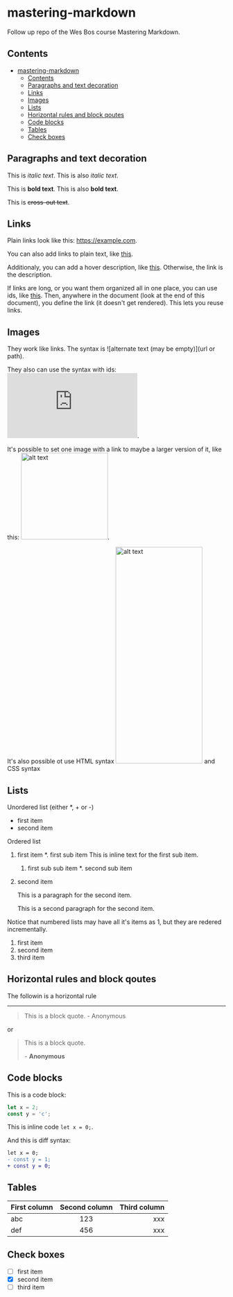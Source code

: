 # mastering-markdown

Follow up repo of the Wes Bos course Mastering Markdown.

## Contents

- [mastering-markdown](#mastering-markdown)
  - [Contents](#contents)
  - [Paragraphs and text decoration](#paragraphs-and-text-decoration)
  - [Links](#links)
  - [Images](#images)
  - [Lists](#lists)
  - [Horizontal rules and block qoutes](#horizontal-rules-and-block-qoutes)
  - [Code blocks](#code-blocks)
  - [Tables](#tables)
  - [Check boxes](#check-boxes)

## Paragraphs and text decoration

This is *italic text*. This is also _italic text_.

This is **bold text**. This is also __bold text__.

This is ~~cross-out text~~.

## Links

Plain links look like this: <https://example.com>.

You can also add links to plain text, like [this](https://example.com).

Additionaly, you can add a hover description, like [this](https://example.com "some description"). Otherwise, the link is the description.

If links are long, or you want them organized all in one place, you can use ids, like [this][1]. Then, anywhere in the document (look at the end of this document), you define the link (it doesn't get rendered). This lets you reuse links.

## Images

They work like links. The syntax is ![alternate text (may be empty)](url or path).

They also can use the syntax with ids: ![alt text][2].

It's possible to set one image with a link to maybe a larger version of it, like this: [![alt text](url)](https://example.com).

It's also possible ot use HTML syntax [<img src="url" width="500" height="500" alt="alt text">](url) and CSS syntax

<style>
    img {
        width: 200px;
    }
</style>

## Lists

Unordered list (either *, + or -)

* first item
* second item

Ordered list

1. first item
   *. first sub item
        This is inline text for the first sub item.
      1. first sub sub item
   *. second sub item
2. second item

    This is a paragraph for the second item.

    This is a second paragraph for the second item.

Notice that numbered lists may have all it's items as 1, but they are redered incrementally.

1. first item
1. second item
1. third item

## Horizontal rules and block qoutes

The followin is a horizontal rule
***

> This is a block quote. - Anonymous

or

> This is a block quote.
>  
> \- **Anonymous**

## Code blocks

This is a code block:

```javascript
let x = 2;
const y = 'c';
```

This is inline code `let x = 0;`.

And this is diff syntax:

```diff
let x = 0;
- const y = 1;
+ const y = 0;
```

## Tables

|First column|Second column|Third column|
|:-----------|:-----------:|-----------:|
|abc|123|xxx|
|def|456|xxx|

## Check boxes

* [ ] first item
* [x] second item
* [ ] third item

[1]: https:example.com "some description"
[2]: https:example.com
